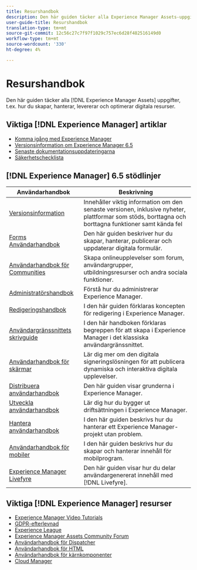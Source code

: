 ```yaml
---
title: Resurshandbok
description: Den här guiden täcker alla Experience Manager Assets-uppgifter, t.ex. hur du skapar, hanterar, levererar och optimerar digitala resurser.
user-guide-title: Resurshandbok
translation-type: tm+mt
source-git-commit: 12c56c27c7f97f1029c757ec6d28f482516149d0
workflow-type: tm+mt
source-wordcount: '330'
ht-degree: 4%

---
```



# Resurshandbok

Den här guiden täcker alla [!DNL Experience Manager Assets] uppgifter, t.ex. hur du skapar, hanterar, levererar och optimerar digitala resurser.

## Viktiga [!DNL Experience Manager] artiklar

<!-- TBD: Some of these links will soon be updated. Change these when new articles go live on docs.adobe.com.
-->

* [Komma igång med Experience Manager](https://helpx.adobe.com/experience-manager/get-started.html)
* [Versionsinformation om Experience Manager 6.5](/help/release-notes/home.md)
* [Senaste dokumentationsuppdateringarna](https://experienceleague.adobe.com/docs/experience-manager-release-information/aem-release-updates/doc-updates/documentation-updates.html)
* [Säkerhetschecklista](/help/sites-administering/security-checklist.md)

## [!DNL Experience Manager] 6.5 stödlinjer

| Användarhandbok | Beskrivning |
|--- |---|
| [Versionsinformation](/help/release-notes/home.md) | Innehåller viktig information om den senaste versionen, inklusive nyheter, plattformar som stöds, borttagna och borttagna funktioner samt kända fel |
| [Forms Användarhandbok](/help/forms/home.md) | Den här guiden beskriver hur du skapar, hanterar, publicerar och uppdaterar digitala formulär. |
| [Användarhandbok för Communities](/help/communities/home.md) | Skapa onlineupplevelser som forum, användargrupper, utbildningsresurser och andra sociala funktioner. |
| [Administratörshandbok](/help/sites-administering/home.md) | Förstå hur du administrerar Experience Manager. |
| [Redigeringshandbok](/help/sites-authoring/home.md) | I den här guiden förklaras koncepten för redigering i Experience Manager. |
| [Användargränssnittets skrivguide](/help/sites-classic-ui-authoring/home.md) | I den här handboken förklaras begreppen för att skapa i Experience Manager i det klassiska användargränssnittet. |
| [Användarhandbok för skärmar](https://experienceleague.adobe.com/docs/experience-manager-screens/user-guide/aem-screens-introduction.html) | Lär dig mer om den digitala signeringslösningen för att publicera dynamiska och interaktiva digitala upplevelser. |
| [Distribuera användarhandbok](/help/sites-deploying/home.md) | Den här guiden visar grunderna i Experience Manager. |
| [Utveckla användarhandbok](/help/sites-developing/home.md) | Lär dig hur du bygger ut driftsättningen i Experience Manager. |
| [Hantera användarhandbok](/help/managing/home.md) | I den här guiden beskrivs hur du hanterar ett Experience Manager-projekt utan problem. |
| [Användarhandbok för mobiler](/help/mobile/home.md) | I den här guiden beskrivs hur du skapar och hanterar innehåll för mobilprogram. |
| [Experience Manager Livefyre](https://experienceleague.adobe.com/docs/livefyre/using/home.html) | Den här guiden visar hur du delar användargenererat innehåll med [!DNL Livefyre]. |

## Viktiga [!DNL Experience Manager] resurser

* [Experience Manager Video Tutorials](https://helpx.adobe.com/experience-manager/kt/index/aem-6-5-videos.html#Assets)
* [GDPR-efterlevnad](/help/managing/data-protection-and-privacy.md)
* [Experience League](https://guided.adobe.com/?mv=other#recommended/solutions/experience-manager)
* [Experience Manager Assets Community Forum](https://experienceleaguecommunities.adobe.com/t5/Adobe-Experience-Manager-Assets/ct-p/experience-manager-assets-community)
* [Användarhandbok för Dispatcher](https://experienceleague.adobe.com/docs/experience-manager-dispatcher/using/dispatcher.html)
* [Användarhandbok för HTML](https://experienceleague.adobe.com/docs/experience-manager-htl/using/overview.html)
* [Användarhandbok för kärnkomponenter](https://experienceleague.adobe.com/docs/experience-manager-core-components/using/introduction.html)
* [Cloud Manager](https://experienceleague.adobe.com/docs/experience-manager-cloud-manager/using/introduction-to-cloud-manager.html)
